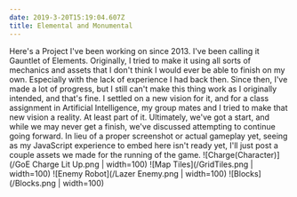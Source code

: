 ```yaml
---
date: 2019-3-20T15:19:04.607Z
title: Elemental and Monumental
---
```

Here's a Project I've been working on since 2013. I've been calling it Gauntlet of Elements. Originally, I tried to make it using all sorts of mechanics and assets that I don't think I would ever be able to finish on my own. Especially with the lack of experience I had back then. Since then, I've made a lot of progress, but I still can't make this thing work as I originally intended, and that's fine. I settled on a new vision for it, and for a class assignment in Artificial Intelligence, my group mates and I tried to make that new vision a reality. At least part of it. Ultimately, we've got a start, and while we may never get a finish, we've discussed attempting to continue going forward. In lieu of a proper screenshot or actual gameplay yet, seeing as my JavaScript experience to embed here isn't ready yet, I'll just post a couple assets we made for the running of the game. ![Charge(Character)](/GoE Charge Lit Up.png | width=100) ![Map Tiles](/GridTiles.png | width=100) ![Enemy Robot](/Lazer Enemy.png | width=100) ![Blocks](/Blocks.png | width=100)
